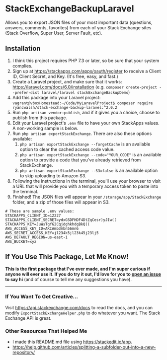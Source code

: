 # StackExchangeBackupLaravel
Allows you to export JSON files of your most important data (questions, answers, comments, favorites) from each of your Stack Exchange sites (Stack Overflow, Super User, Server Fault, etc).

## Installation

 1. I think this project requires PHP 7.3 or later, so be sure that your system complies.
 1. Sign up at https://stackapps.com/apps/oauth/register to receive a Client ID, Client Secret, and Key. (It's free, easy, and fast.)
 1. Create a Laravel project, and make sure that it works: https://laravel.com/docs/6.0/installation (e.g. `composer create-project --prefer-dist laravel/laravel stackExchangeBackupDemo`)
 1. Add this package into your Laravel project: `vagrant@vboxHomestead:~/Code/MyLaravelProject$ composer require ryancwalsh/stack-exchange-backup-laravel:^2.0.2`
 1. Run `php artisan vendor:publish`, and if it gives you a choice, choose to publish from this package.
 1. Edit your Laravel project's `.env` file to have your own StackApps values. A non-working sample is below.
 1. Run `php artisan exportStackExchange`. There are also these options available:
     1. `php artisan exportStackExchange --forgetCache` is an available option to clear the cached access code value.
     1. `php artisan exportStackExchange --code="YOUR_CODE"` is an available option to provide a code that you've already retrieved from StackExchange.
     1. `php artisan exportStackExchange --S3=false` is an available option to skip uploading to Amazon S3.
 1. Following the instructions in the terminal, you'll use your browser to visit a URL that will provide you with a temporary access token to paste into the terminal.
 1. Finished! The JSON files will appear in your `/storage/app/StackExchange` folder, and a zip of those files will appear in S3.

```
# These are sample .env values:
STACKAPPS_CLIENT_ID=12227
STACKAPPS_CLIENT_SECRET=ydxGSDFHDF4DtZqCesr)yJIw((
STACKAPPS_KEY=JuWsTgfG2CqjdghkhdgBkQ((
AWS_ACCESS_KEY_ID=AKIAmb3mbn56mn6
AWS_SECRET_ACCESS_KEY=jl234k5jl23k45j23lj5
AWS_DEFAULT_REGION=us-east-1
AWS_BUCKET=xyz
```



## If You Use This Package, Let Me Know!
**This is the first package that I've ever made, and I'm super curious if anyone will ever use it. If you do try it out, I'd love for you to [open an issue](https://github.com/ryancwalsh/StackExchangeBackupLaravelPHP/issues/new) to say hi** (and of course to tell me any suggestions you have).

___

### If You Want To Get Creative...
Visit https://api.stackexchange.com/docs to read the docs, and you can modify `ExportStackExchangeHelper.php` to do whatever you want. The Stack Exchange API is great.



### Other Resources That Helped Me

 - I made this README.md file using https://stackedit.io/app.
 - https://help.github.com/articles/splitting-a-subfolder-out-into-a-new-repository/
